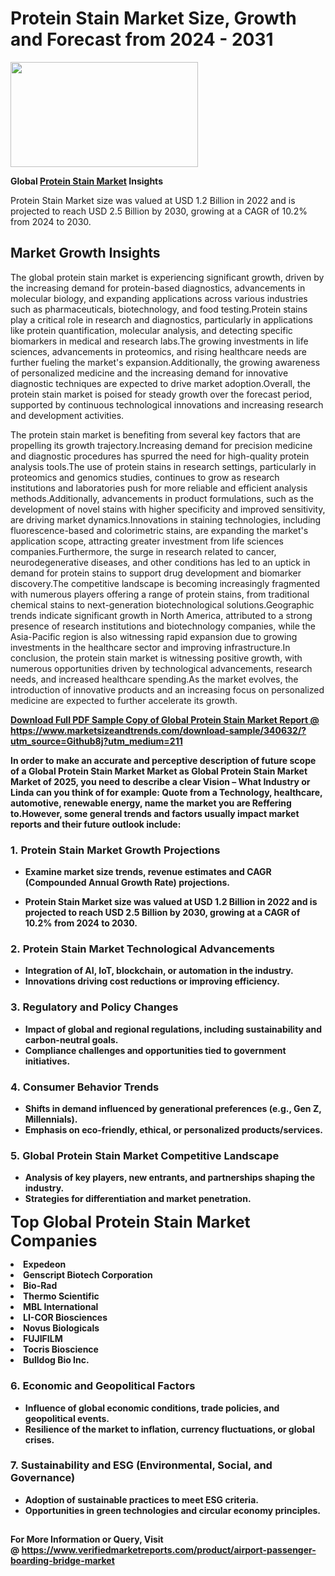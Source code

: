 <H1>Protein Stain Market Size, Growth and Forecast from 2024 - 2031</H1><img class="aligncenter size-medium wp-image-584254" src="https://thirdeyenews.in/wp-content/uploads/2024/09/Global-Market-Research-300x168.jpeg" alt="" width="300" height="168" /><p><strong>Global&nbsp;<a href="https://www.marketsizeandtrends.com/download-sample/340632/?utm_source=Github8j?utm_medium=211">Protein Stain Market</a> Insights</strong></p><p>Protein Stain Market size was valued at USD 1.2 Billion in 2022 and is projected to reach USD 2.5 Billion by 2030, growing at a CAGR of 10.2% from 2024 to 2030.</p><p><h2>Market Growth Insights</h2> <p>The global protein stain market is experiencing significant growth, driven by the increasing demand for protein-based diagnostics, advancements in molecular biology, and expanding applications across various industries such as pharmaceuticals, biotechnology, and food testing.Protein stains play a critical role in research and diagnostics, particularly in applications like protein quantification, molecular analysis, and detecting specific biomarkers in medical and research labs.The growing investments in life sciences, advancements in proteomics, and rising healthcare needs are further fueling the market's expansion.Additionally, the growing awareness of personalized medicine and the increasing demand for innovative diagnostic techniques are expected to drive market adoption.Overall, the protein stain market is poised for steady growth over the forecast period, supported by continuous technological innovations and increasing research and development activities.</p> <p><strong><a href="download_sample_link_here"></a></strong></p> <p>The protein stain market is benefiting from several key factors that are propelling its growth trajectory.Increasing demand for precision medicine and diagnostic procedures has spurred the need for high-quality protein analysis tools.The use of protein stains in research settings, particularly in proteomics and genomics studies, continues to grow as research institutions and laboratories push for more reliable and efficient analysis methods.Additionally, advancements in product formulations, such as the development of novel stains with higher specificity and improved sensitivity, are driving market dynamics.Innovations in staining technologies, including fluorescence-based and colorimetric stains, are expanding the market's application scope, attracting greater investment from life sciences companies.Furthermore, the surge in research related to cancer, neurodegenerative diseases, and other conditions has led to an uptick in demand for protein stains to support drug development and biomarker discovery.The competitive landscape is becoming increasingly fragmented with numerous players offering a range of protein stains, from traditional chemical stains to next-generation biotechnological solutions.Geographic trends indicate significant growth in North America, attributed to a strong presence of research institutions and biotechnology companies, while the Asia-Pacific region is also witnessing rapid expansion due to growing investments in the healthcare sector and improving infrastructure.In conclusion, the protein stain market is witnessing positive growth, with numerous opportunities driven by technological advancements, research needs, and increased healthcare spending.As the market evolves, the introduction of innovative products and an increasing focus on personalized medicine are expected to further accelerate its growth.<p><strong><a href="get_more_link_here"></p><p><span class=""><strong>Download Full PDF Sample Copy of Global Protein Stain Market Report</strong> @ <a href="https://www.marketsizeandtrends.com/download-sample/340632/?utm_source=Github8j?utm_medium=211" target="_blank">https://www.marketsizeandtrends.com/download-sample/340632/?utm_source=Github8j?utm_medium=211</a></span></p><p>In order to make an accurate and perceptive description of future scope of a Global&nbsp;Protein Stain Market Market as Global&nbsp;Protein Stain Market Market of 2025, you need to describe a clear Vision &ndash; What Industry or Linda can you think of for example: Quote from a Technology, healthcare, automotive, renewable energy, name the market you are Reffering to.However, some general trends and factors usually impact market reports and their future outlook include:</p><h3>1.&nbsp;<strong>Protein Stain Market Growth Projections</strong></h3><ul><li>Examine market size trends, revenue estimates and CAGR (Compounded Annual Growth Rate) projections.</li><li><p>Protein Stain Market size was valued at USD 1.2 Billion in 2022 and is projected to reach USD 2.5 Billion by 2030, growing at a CAGR of 10.2% from 2024 to 2030.</p></li></ul><h3>2.&nbsp;<strong>Protein Stain Market Technological Advancements</strong></h3><ul><li>Integration of AI, IoT, blockchain, or automation in the industry.</li><li>Innovations driving cost reductions or improving efficiency.</li></ul><h3>3.&nbsp;<strong>Regulatory and Policy Changes</strong></h3><ul><li>Impact of global and regional regulations, including sustainability and carbon-neutral goals.</li><li>Compliance challenges and opportunities tied to government initiatives.</li></ul><h3>4.&nbsp;<strong>Consumer Behavior Trends</strong></h3><ul><li>Shifts in demand influenced by generational preferences (e.g., Gen Z, Millennials).</li><li>Emphasis on eco-friendly, ethical, or personalized products/services.</li></ul><h3>5.&nbsp;<strong>Global Protein Stain Market Competitive Landscape</strong></h3><ul><li>Analysis of key players, new entrants, and partnerships shaping the industry.</li><li>Strategies for differentiation and market penetration.</li></ul><p data-pm-slice="1 1 []"><span style="color: inherit; font-family: inherit; font-size: 25px;">Top Global Protein Stain Market Companies</span></p><div class="" data-test-id=""><p><li>Expedeon</li><li> Genscript Biotech Corporation</li><li> Bio-Rad</li><li> Thermo Scientific</li><li> MBL International</li><li> LI-COR Biosciences</li><li> Novus Biologicals</li><li> FUJIFILM</li><li> Tocris Bioscience</li><li> Bulldog Bio Inc.</li></p></div><h3>6.&nbsp;<strong>Economic and Geopolitical Factors</strong></h3><ul><li>Influence of global economic conditions, trade policies, and geopolitical events.</li><li>Resilience of the market to inflation, currency fluctuations, or global crises.</li></ul><h3>7.&nbsp;<strong>Sustainability and ESG (Environmental, Social, and Governance)</strong></h3><ul><li>Adoption of sustainable practices to meet ESG criteria.</li><li>Opportunities in green technologies and circular economy principles.</li></ul><h2><strong style="font-size: 14px;">For More Information or Query, Visit @&nbsp;</strong><a style="background-color: #ffffff; font-size: 14px;" href="https://www.marketsizeandtrends.com/report/protein-stain-market/" target="_blank">https://www.verifiedmarketreports.com/product/airport-passenger-boarding-bridge-market</a></h2>